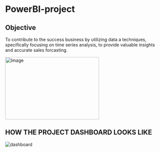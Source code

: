 # PowerBI-project


## **Objective**
   

To contribute to the success
business by utilizing data a
techniques, specifically focusing 
on time series analysis, to provide 
valuable insights and accurate sales forcasting.

<img src="https://github.com/Amulya77/PowerBI-project/assets/79034752/e397ea71-f415-4523-9cf0-b8f3cac902c5" width="300" height="200" alt="Image">

## HOW THE PROJECT DASHBOARD LOOKS LIKE  



![dashboard](https://github.com/Amulya77/PowerBI-project/assets/79034752/0c3027d2-9ada-430d-839a-661b28d8d80d)
